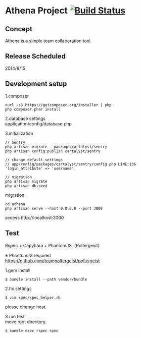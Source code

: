 # Athena Project [![Build Status](https://travis-ci.org/fortkle/athena.svg?branch=master)](https://travis-ci.org/fortkle/athena)

## Concept
Athena is a simple team collaboration tool.  

## Release Scheduled
2014/8/15  

## Development setup
1.composer   
```
curl -sS https://getcomposer.org/installer | php  
php composer.phar install  
```

2.database settings  
application/config/database.php  

3.initialization  
```
// Sentry
php artisan migrate --package=cartalyst/sentry  
php artisan config:publish cartalyst/sentry  

// change default settings
// app/config/packages/cartalyst/sentry/config.php LINE:136
'login_attribute' => 'username',  

// migration
php artisan migrate
php artisan db:seed
```
migration
```
cd athena
php artisan serve --host 0.0.0.0 --port 3000
```
access http://localhost:3000  

## Test
Rspec + Capybara + PhantomJS（Poltergeist）

※ PhantomJS required  
https://github.com/teampoltergeist/poltergeist

1.gem install
```
$ bundle install --path vendor/bundle
```

2.fix settings
```
$ vim spec/spec_helper.rb
```
please change host.

3.run test  
move root directory.
```
$ bundle exec rspec spec
```
